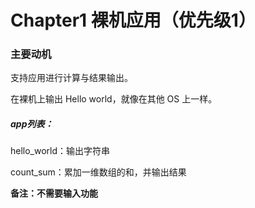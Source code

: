 # Chapter1 裸机应用（优先级1）
### 主要动机
支持应用进行计算与结果输出。

在裸机上输出 Hello world，就像在其他 OS 上一样。

##### app列表：
hello_world：输出字符串

count_sum：累加一维数组的和，并输出结果

**备注：不需要输入功能**


